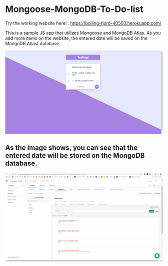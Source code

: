 # Mongoose-MongoDB-To-Do-list
Try the working website here! : https://boiling-fjord-40503.herokuapp.com/

This is a sample JS app that utilizes Mongoose and MongoDB Atlas. 
As you add more items on the website, the entered date will be saved on the
MongoDB Atlast database. 

![alt web](https://github.com/taroserigano/Mongoose-MongoDB-ToDolist/blob/master/pics/homepage.jpg)

## As the image shows, you can see that the entered date will be stored on the MongoDB database.

![alt db](https://github.com/taroserigano/Mongoose-MongoDB-ToDolist/blob/master/pics/mongo.jpg)





